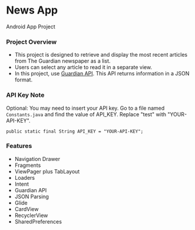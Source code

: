 # News App
Android App Project

### Project Overview

- This project is designed to retrieve and display the most recent articles from The Guardian newspaper as a list.
- Users can select any article to read it in a separate view.
- In this project, use [Guardian API](http://open-platform.theguardian.com/documentation/). 
This API returns information in a JSON format.

### API Key Note
Optional: You may need to insert your API key.
Go to a file named `Constants.java` and find the value of API_KEY.
Replace "test" with "YOUR-API-KEY".
```
public static final String API_KEY = "YOUR-API-KEY";
```

### Features

* Navigation Drawer
* Fragments
* ViewPager plus TabLayout
* Loaders
* Intent
* Guardian API
* JSON Parsing
* Glide
* CardView
* RecyclerView
* SharedPreferences
